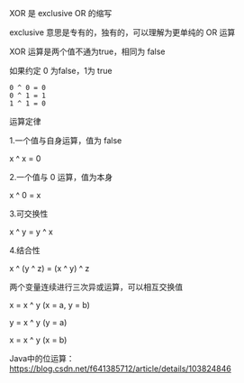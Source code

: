 XOR 是 exclusive OR 的缩写

exclusive 意思是专有的，独有的，可以理解为更单纯的 OR 运算



XOR 运算是两个值不通为true，相同为 false

如果约定 0 为false，1为 true

```
0 ^ 0 = 0
0 ^ 1 = 1
1 ^ 1 = 0
```



运算定律

1.一个值与自身运算，值为 false

x ^ x = 0

2.一个值与 0 运算，值为本身

x ^ 0 = x

3.可交换性

x ^ y = y ^ x

4.结合性

x ^ (y ^ z) = (x ^ y) ^ z



两个变量连续进行三次异或运算，可以相互交换值

x = x ^ y  (x = a, y = b)

y = x ^ y  (y = a)

x = x ^ y  (x = b)





Java中的位运算：https://blog.csdn.net/f641385712/article/details/103824846
















